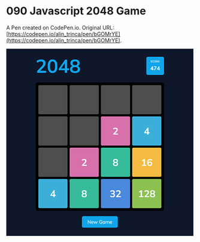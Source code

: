 # 090 Javascript 2048 Game

A Pen created on CodePen.io. Original URL: [https://codepen.io/alin_trinca/pen/bGOMrYE](https://codepen.io/alin_trinca/pen/bGOMrYE).

![Javascript 2048 Game Screenshot](2048-game.png)
